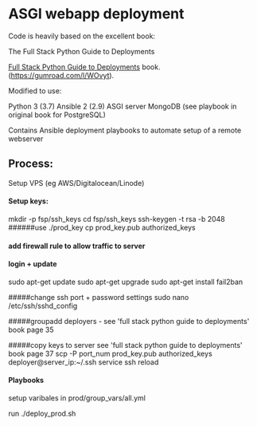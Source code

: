 # ASGI webapp deployment

Code is heavily based on the excellent book:

The Full Stack Python Guide to Deployments

[Full Stack Python Guide to Deployments](http://www.deploypython.com/)
book. (https://gumroad.com/l/WOvyt).

Modified to use:

Python 3 (3.7)
Ansible 2 (2.9)
ASGI server 
MongoDB 
(see playbook in original book for PostgreSQL)

Contains Ansible deployment playbooks to automate setup of a remote webserver

## Process:

Setup VPS (eg AWS/Digitalocean/Linode)

#### Setup keys:

mkdir -p fsp/ssh_keys
cd fsp/ssh_keys
ssh-keygen -t rsa -b 2048
######use ./prod_key
cp prod_key.pub authorized_keys

#### add firewall rule to allow traffic to server

#### login + update
sudo apt-get update
sudo apt-get upgrade
sudo apt-get install fail2ban

#####change ssh port + password settings
sudo nano /etc/ssh/sshd_config


#####groupadd deployers - see 'full stack python guide to deployments' book page 35

#####copy keys to server see 'full stack python guide to deployments' book page 37
scp -P port_num prod_key.pub authorized_keys deployer@server_ip:~/.ssh
service ssh reload

#### Playbooks

setup varibales in prod/group_vars/all.yml

run ./deploy_prod.sh